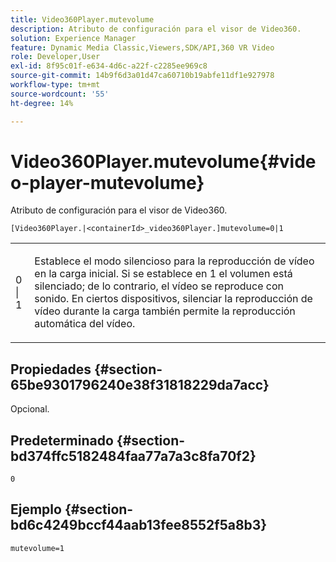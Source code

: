 ```yaml
---
title: Video360Player.mutevolume
description: Atributo de configuración para el visor de Video360.
solution: Experience Manager
feature: Dynamic Media Classic,Viewers,SDK/API,360 VR Video
role: Developer,User
exl-id: 8f95c01f-e634-4d6c-a22f-c2285ee969c8
source-git-commit: 14b9f6d3a01d47ca60710b19abfe11df1e927978
workflow-type: tm+mt
source-wordcount: '55'
ht-degree: 14%

---
```


# Video360Player.mutevolume{#video-player-mutevolume}

Atributo de configuración para el visor de Video360.

`[Video360Player.|<containerId>_video360Player.]mutevolume=0|1`

<table id="table_2A4F898BBF88417DB0834B7F78637F5D"> 
 <tbody> 
  <tr> 
   <td colname="col1"> <p> <span class="codeph"> 0 | 1 </span> </p> </td> 
   <td colname="col2"> <p> Establece el modo silencioso para la reproducción de vídeo en la carga inicial. Si se establece en <span class="codeph"> 1 </span> el volumen está silenciado; de lo contrario, el vídeo se reproduce con sonido. En ciertos dispositivos, silenciar la reproducción de vídeo durante la carga también permite la reproducción automática del vídeo. </p> </td> 
  </tr> 
 </tbody> 
</table>

## Propiedades {#section-65be9301796240e38f31818229da7acc}

Opcional.

## Predeterminado {#section-bd374ffc5182484faa77a7a3c8fa70f2}

`0`

## Ejemplo {#section-bd6c4249bccf44aab13fee8552f5a8b3}

`mutevolume=1`
